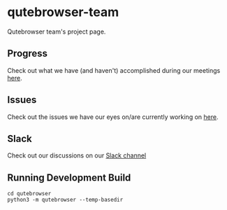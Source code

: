 # qutebrowser-team
Qutebrowser team's project page.

## Progress

Check out what we have (and haven't) accomplished during our meetings [here](https://github.com/nyu-ossd-s18/qutebrowser-team/blob/master/meeting-minutes.md).

## Issues

Check out the issues we have our eyes on/are currently working on [here](https://github.com/nyu-ossd-s18/qutebrowser-team/blob/master/issues-to-consider.md).

## Slack

Check out our discussions on our [Slack channel](https://ossd-s18.slack.com/messages/C9WQHUW12/details/)

## Running Development Build
```
cd qutebrowser
python3 -m qutebrowser --temp-basedir
```
